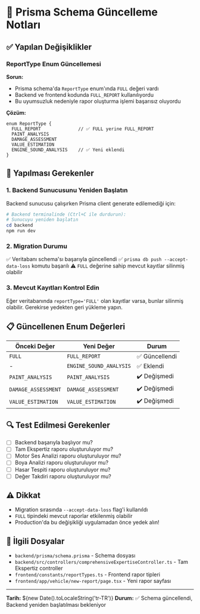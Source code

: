 # 🔄 Prisma Schema Güncelleme Notları

## ✅ Yapılan Değişiklikler

### ReportType Enum Güncellemesi

**Sorun:**
- Prisma schema'da `ReportType` enum'ında `FULL` değeri vardı
- Backend ve frontend kodunda `FULL_REPORT` kullanılıyordu
- Bu uyumsuzluk nedeniyle rapor oluşturma işlemi başarısız oluyordu

**Çözüm:**
```prisma
enum ReportType {
  FULL_REPORT              // ✅ FULL yerine FULL_REPORT
  PAINT_ANALYSIS
  DAMAGE_ASSESSMENT
  VALUE_ESTIMATION
  ENGINE_SOUND_ANALYSIS    // ✅ Yeni eklendi
}
```

## 🚀 Yapılması Gerekenler

### 1. Backend Sunucusunu Yeniden Başlatın

Backend sunucusu çalışırken Prisma client generate edilemediği için:

```powershell
# Backend terminalinde (Ctrl+C ile durdurun):
# Sunucuyu yeniden başlatın
cd backend
npm run dev
```

### 2. Migration Durumu

✅ Veritabanı schema'sı başarıyla güncellendi
✅ `prisma db push --accept-data-loss` komutu başarılı
⚠️  `FULL` değerine sahip mevcut kayıtlar silinmiş olabilir

### 3. Mevcut Kayıtları Kontrol Edin

Eğer veritabanında `reportType='FULL'` olan kayıtlar varsa, bunlar silinmiş olabilir. 
Gerekirse yedekten geri yükleme yapın.

## 📋 Güncellenen Enum Değerleri

| Önceki Değer | Yeni Değer | Durum |
|--------------|------------|-------|
| `FULL` | `FULL_REPORT` | ✅ Güncellendi |
| - | `ENGINE_SOUND_ANALYSIS` | ✅ Eklendi |
| `PAINT_ANALYSIS` | `PAINT_ANALYSIS` | ✔️ Değişmedi |
| `DAMAGE_ASSESSMENT` | `DAMAGE_ASSESSMENT` | ✔️ Değişmedi |
| `VALUE_ESTIMATION` | `VALUE_ESTIMATION` | ✔️ Değişmedi |

## 🔍 Test Edilmesi Gerekenler

- [ ] Backend başarıyla başlıyor mu?
- [ ] Tam Ekspertiz raporu oluşturuluyor mu?
- [ ] Motor Ses Analizi raporu oluşturuluyor mu?
- [ ] Boya Analizi raporu oluşturuluyor mu?
- [ ] Hasar Tespiti raporu oluşturuluyor mu?
- [ ] Değer Takdiri raporu oluşturuluyor mu?

## ⚠️ Dikkat

- Migration sırasında `--accept-data-loss` flag'i kullanıldı
- `FULL` tipindeki mevcut raporlar etkilenmiş olabilir
- Production'da bu değişikliği uygulamadan önce yedek alın!

## 📝 İlgili Dosyalar

- `backend/prisma/schema.prisma` - Schema dosyası
- `backend/src/controllers/comprehensiveExpertiseController.ts` - Tam Ekspertiz controller
- `frontend/constants/reportTypes.ts` - Frontend rapor tipleri
- `frontend/app/vehicle/new-report/page.tsx` - Yeni rapor sayfası

---

**Tarih:** ${new Date().toLocaleString('tr-TR')}
**Durum:** ✅ Schema güncellendi, Backend yeniden başlatılması bekleniyor

